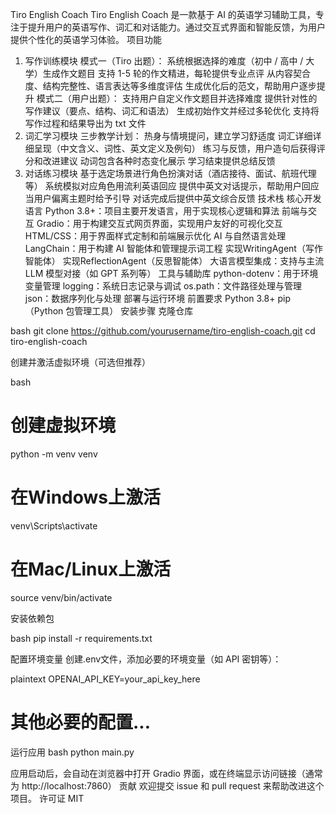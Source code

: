 Tiro English Coach
Tiro English Coach 是一款基于 AI 的英语学习辅助工具，专注于提升用户的英语写作、词汇和对话能力。通过交互式界面和智能反馈，为用户提供个性化的英语学习体验。
项目功能
1. 写作训练模块
模式一（Tiro 出题）：
系统根据选择的难度（初中 / 高中 / 大学）生成作文题目
支持 1-5 轮的作文精进，每轮提供专业点评
从内容契合度、结构完整性、语言表达等多维度评估
生成优化后的范文，帮助用户逐步提升
模式二（用户出题）：
支持用户自定义作文题目并选择难度
提供针对性的写作建议（要点、结构、词汇和语法）
生成初始作文并经过多轮优化
支持将写作过程和结果导出为 txt 文件
2. 词汇学习模块
三步教学计划：
热身与情境提问，建立学习舒适度
词汇详细详细呈现（中文含义、词性、英文定义及例句）
练习与反馈，用户造句后获得评分和改进建议
动词包含各种时态变化展示
学习结束提供总结反馈
3. 对话练习模块
基于选定场景进行角色扮演对话（酒店接待、面试、航班代理等）
系统模拟对应角色用流利英语回应
提供中英文对话提示，帮助用户回应
当用户偏离主题时给予引导
对话完成后提供中英文综合反馈
技术栈
核心开发语言
Python 3.8+：项目主要开发语言，用于实现核心逻辑和算法
前端与交互
Gradio：用于构建交互式网页界面，实现用户友好的可视化交互
HTML/CSS：用于界面样式定制和前端展示优化
AI 与自然语言处理
LangChain：用于构建 AI 智能体和管理提示词工程
实现WritingAgent（写作智能体）
实现ReflectionAgent（反思智能体）
大语言模型集成：支持与主流 LLM 模型对接（如 GPT 系列等）
工具与辅助库
python-dotenv：用于环境变量管理
logging：系统日志记录与调试
os.path：文件路径处理与管理
json：数据序列化与处理
部署与运行环境
前置要求
Python 3.8+
pip（Python 包管理工具）
安装步骤
克隆仓库

bash
git clone https://github.com/yourusername/tiro-english-coach.git
cd tiro-english-coach

创建并激活虚拟环境（可选但推荐）

bash
# 创建虚拟环境
python -m venv venv

# 在Windows上激活
venv\Scripts\activate

# 在Mac/Linux上激活
source venv/bin/activate

安装依赖包

bash
pip install -r requirements.txt

配置环境变量
创建.env文件，添加必要的环境变量（如 API 密钥等）：

plaintext
OPENAI_API_KEY=your_api_key_here
# 其他必要的配置...
运行应用
bash
python main.py

应用启动后，会自动在浏览器中打开 Gradio 界面，或在终端显示访问链接（通常为 http://localhost:7860）
贡献
欢迎提交 issue 和 pull request 来帮助改进这个项目。
许可证
MIT
